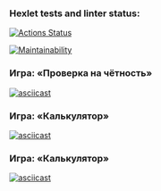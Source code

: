 ### Hexlet tests and linter status:
[![Actions Status](https://github.com/neuroenzo/python-project-49/actions/workflows/hexlet-check.yml/badge.svg)](https://github.com/neuroenzo/python-project-49/actions)

[![Maintainability](https://api.codeclimate.com/v1/badges/327157e5c4bbea22b8dc/maintainability)](https://codeclimate.com/github/neuroenzo/python-project-49/maintainability)

### Игра: «Проверка на чётность»

[![asciicast](https://asciinema.org/a/aVojdeY9qjSZV7ce39r77FUm2.png)](https://asciinema.org/a/aVojdeY9qjSZV7ce39r77FUm2)

### Игра: «Калькулятор»

[![asciicast](https://asciinema.org/a/gx0rgHOIggvIKcCOKOS3TiDOW.png)](https://asciinema.org/a/gx0rgHOIggvIKcCOKOS3TiDOW)

### Игра: «Калькулятор»

[![asciicast](https://asciinema.org/a/5A201kHxteqdqVzpCYsnv5eMD.png)](https://asciinema.org/a/5A201kHxteqdqVzpCYsnv5eMD)

